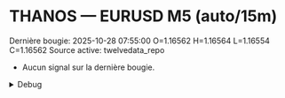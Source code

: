 # THANOS — EURUSD M5 (auto/15m)
Dernière bougie: 2025-10-28 07:55:00  O=1.16562  H=1.16564  L=1.16554  C=1.16562
Source active: twelvedata_repo

- Aucun signal sur la dernière bougie.

<details><summary>Debug</summary>

- TD_API_KEY manquant.

</details>